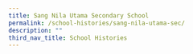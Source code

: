 ```yaml
---
title: Sang Nila Utama Secondary School
permalink: /school-histories/sang-nila-utama-sec/
description: ""
third_nav_title: School Histories
---
```


